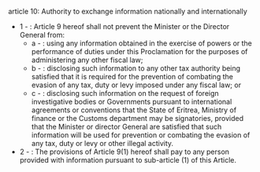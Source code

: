 article 10: Authority to exchange information nationally and internationally

<ul>
			<li>1 - : Article 9 hereof shall not prevent the Minister or the Director General from: <ul>
						<li>a - : using any information obtained in the exercise of powers or the performance of duties under this Proclamation for the purposes of administering any other fiscal law;<ul>
						</ul></li>						<li>b - : disclosing such information to any other tax authority being satisfied that it is required for the prevention of combating the evasion of any tax, duty or levy imposed under any fiscal law; or <ul>
						</ul></li>						<li>c - : disclosing such information on the request of foreign investigative bodies or Governments pursuant to international agreements or conventions that the State of Eritrea, Ministry of finance or the Customs department may be signatories, provided that the Minister or director General are satisfied that such information will be used for prevention or combating the evasion of any tax, duty or levy or other illegal activity. <ul>
						</ul></li>			</ul></li>			<li>2 - : The provisions of Article 9(1) hereof shall pay to any person provided with information pursuant to sub-article (1) of this Article. <ul>
			</ul></li></ul>